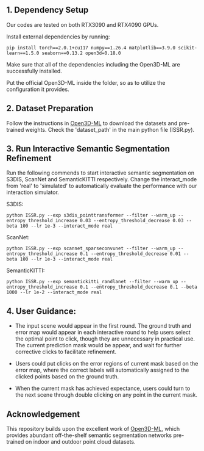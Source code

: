 ## 1. Dependency Setup
Our codes are tested on both RTX3090 and RTX4090 GPUs.

Install external dependencies by running:

```pip install torch==2.0.1+cu117 numpy==1.26.4 matplotlib==3.9.0 scikit-learn==1.5.0 seaborn==0.13.2 open3d=0.18.0```

Make sure that all of the dependencies including the Open3D-ML are successfully installed.

Put the official Open3D-ML inside the folder, so as to utilize the configuration it provides.


## 2. Dataset Preparation
Follow the instructions in [Open3D-ML](https://github.com/isl-org/Open3D-ML) to download the datasets and pre-trained weights. Check the 'dataset_path' in the main python file (ISSR.py).

## 3. Run Interactive Semantic Segmentation Refinement
Run the following commends to start interactive semantic segmentation on S3DIS, ScanNet and SemanticKITTI respectively.
Change the interact_mode from 'real' to 'simulated' to automatically evaluate the performance with our interaction simulator.

S3DIS:

```python ISSR.py --exp s3dis_pointtransformer --filter --warm_up --entropy_threshold_increase 0.03 --entropy_threshold_decrease 0.03 --beta 100 --lr 1e-3 --interact_mode real```

ScanNet:

```python ISSR.py --exp scannet_sparseconvunet --filter --warm_up --entropy_threshold_increase 0.1 --entropy_threshold_decrease 0.01 --beta 100 --lr 1e-3 --interact_mode real```

SemanticKITTI:

```python ISSR.py --exp semantickitti_randlanet --filter --warm_up --entropy_threshold_increase 0.1 --entropy_threshold_decrease 0.1 --beta 1000 --lr 1e-2 --interact_mode real```


## 4. User Guidance:

- The input scene would appear in the first round.
The ground truth and error map would appear in each interactive round to help users select the optimal point to click, though they are unnecessary in practical use.
The current prediction mask would be appear, and wait for further corrective clicks to facilitate refinement.

- Users could put clicks on the error regions of current mask based on the error map, where the correct labels will automatically assigned to the clicked points based on the ground truth.

- When the current mask has achieved expectance, users could turn to the next scene through double clicking on any point in the current mask.

## Acknowledgement
This repository builds upon the excellent work of [Open3D-ML](https://github.com/isl-org/Open3D-ML), which provides abundant off-the-shelf semantic segmentation networks pre-trained on indoor and outdoor point cloud datasets.
